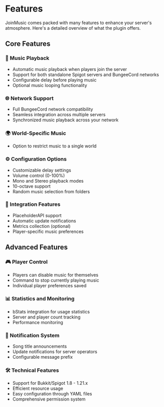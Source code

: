 # Features

JoinMusic comes packed with many features to enhance your server's atmosphere. Here's a detailed overview of what the plugin offers.

## Core Features

### 🎵 Music Playback
- Automatic music playback when players join the server
- Support for both standalone Spigot servers and BungeeCord networks
- Configurable delay before playing music
- Optional music looping functionality

### 🌐 Network Support
- Full BungeeCord network compatibility
- Seamless integration across multiple servers
- Synchronized music playback across your network

### 🌍 World-Specific Music
- Option to restrict music to a single world

### ⚙️ Configuration Options
- Customizable delay settings
- Volume control (0-100%)
- Mono and Stereo playback modes
- 10-octave support
- Random music selection from folders

### 🔌 Integration Features
- PlaceholderAPI support
- Automatic update notifications
- Metrics collection (optional)
- Player-specific music preferences

## Advanced Features

### 🎮 Player Control
- Players can disable music for themselves
- Command to stop currently playing music
- Individual player preferences saved

### 📊 Statistics and Monitoring
- bStats integration for usage statistics
- Server and player count tracking
- Performance monitoring

### 🔔 Notification System
- Song title announcements
- Update notifications for server operators
- Configurable message prefix

### 🛠️ Technical Features
- Support for Bukkit/Spigot 1.8 - 1.21.x
- Efficient resource usage
- Easy configuration through YAML files
- Comprehensive permission system 

